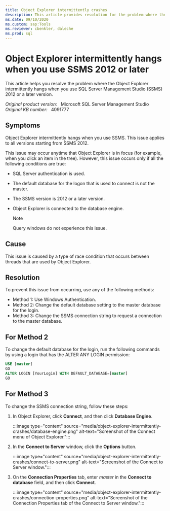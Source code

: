 ```yaml
---
title: Object Explorer intermittently crashes
description: This article provides resolution for the problem where the Object Explorer intermittently hangs when you use SQL Server Management Studio 2012 or a later version.
ms.date: 09/10/2020
ms.custom: sap:Tools
ms.reviewer: cbenkler, daleche
ms.prod: sql
---
```

# Object Explorer intermittently hangs when you use SSMS 2012 or later

This article helps you resolve the problem where the Object Explorer intermittently hangs when you use SQL Server Management Studio (SSMS) 2012 or a later version.

_Original product version:_ &nbsp; Microsoft SQL Server Management Studio  
_Original KB number:_ &nbsp; 4091777

## Symptoms

Object Explorer intermittently hangs when you use SSMS. This issue applies to all versions starting from SSMS 2012.

This issue may occur anytime that Object Explorer is in focus (for example, when you click an item in the tree). However, this issue occurs only if all the following conditions are true:

- SQL Server authentication is used.
- The default database for the logon that is used to connect is not the master.
- The SSMS version is 2012 or a later version.
- Object Explorer is connected to the database engine.

    > [!NOTE]
    > Query windows do not experience this issue.

## Cause

This issue is caused by a type of race condition that occurs between threads that are used by Object Explorer.

## Resolution

To prevent this issue from occurring, use any of the following methods:

- Method 1: Use Windows Authentication.
- Method 2: Change the default database setting to the master database for the login.
- Method 3: Change the SSMS connection string to request a connection to the master database.

## For Method 2

To change the default database for the login, run the following commands by using a login that has the ALTER ANY LOGIN permission:

```sql
USE [master]
GO
ALTER LOGIN [YourLogin] WITH DEFAULT_DATABASE=[master]
GO
```

## For Method 3

To change the SSMS connection string, follow these steps:

1. In Object Explorer, click **Connect**, and then click **Database Engine**.

    :::image type="content" source="media/object-explorer-intermittently-crashes/database-engine.png" alt-text="Screenshot of the Connect menu of Object Explorer.":::

2. In the **Connect to Server** window, click the **Options** button.

    :::image type="content" source="media/object-explorer-intermittently-crashes/connect-to-server.png" alt-text="Screenshot of the Connect to Server window.":::

3. On the **Connection Properties** tab, enter *master* in the **Connect to database** field, and then click **Connect**.

    :::image type="content" source="media/object-explorer-intermittently-crashes/connection-properties.png" alt-text="Screenshot of the Connection Properties tab of the Connect to Server window.":::
